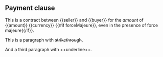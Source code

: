 ## Payment clause

This is a contract between {{seller}} and {{buyer}}
for the _amount_ of {{amount}} {{currency}}
{{#if forceMajeure}}, even in the presence of force majeure{{/if}}.

This is a paragraph with ~~strikethrough~~.

And a third paragraph with ++underline++.

